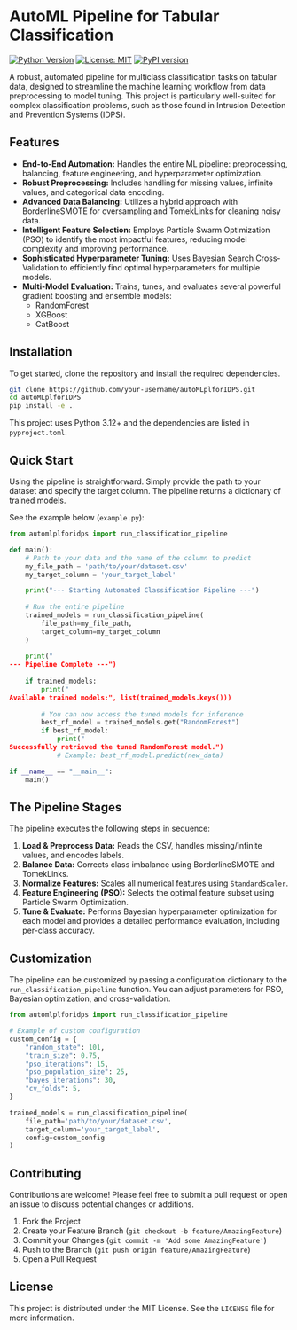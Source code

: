 # AutoML Pipeline for Tabular Classification

[![Python Version](https://img.shields.io/badge/python-3.12%2B-blue.svg)](https://www.python.org/downloads/)
[![License: MIT](https://img.shields.io/badge/License-MIT-yellow.svg)](https://opensource.org/licenses/MIT)
[![PyPI version](https://badge.fury.io/py/automlplforidps.svg)](https://badge.fury.io/py/automlplforidps)

A robust, automated pipeline for multiclass classification tasks on tabular data, designed to streamline the machine learning workflow from data preprocessing to model tuning. This project is particularly well-suited for complex classification problems, such as those found in Intrusion Detection and Prevention Systems (IDPS).

## Features

- **End-to-End Automation:** Handles the entire ML pipeline: preprocessing, balancing, feature engineering, and hyperparameter optimization.
- **Robust Preprocessing:** Includes handling for missing values, infinite values, and categorical data encoding.
- **Advanced Data Balancing:** Utilizes a hybrid approach with BorderlineSMOTE for oversampling and TomekLinks for cleaning noisy data.
- **Intelligent Feature Selection:** Employs Particle Swarm Optimization (PSO) to identify the most impactful features, reducing model complexity and improving performance.
- **Sophisticated Hyperparameter Tuning:** Uses Bayesian Search Cross-Validation to efficiently find optimal hyperparameters for multiple models.
- **Multi-Model Evaluation:** Trains, tunes, and evaluates several powerful gradient boosting and ensemble models:
    - RandomForest
    - XGBoost
    - CatBoost

## Installation

To get started, clone the repository and install the required dependencies.

```bash
git clone https://github.com/your-username/autoMLplforIDPS.git
cd autoMLplforIDPS
pip install -e .
```

This project uses Python 3.12+ and the dependencies are listed in `pyproject.toml`.

## Quick Start

Using the pipeline is straightforward. Simply provide the path to your dataset and specify the target column. The pipeline returns a dictionary of trained models.

See the example below (`example.py`):

```python
from automlplforidps import run_classification_pipeline

def main():
    # Path to your data and the name of the column to predict
    my_file_path = 'path/to/your/dataset.csv'
    my_target_column = 'your_target_label'

    print("--- Starting Automated Classification Pipeline ---")
    
    # Run the entire pipeline
    trained_models = run_classification_pipeline(
        file_path=my_file_path,
        target_column=my_target_column
    )
    
    print("
--- Pipeline Complete ---")
    
    if trained_models:
        print("
Available trained models:", list(trained_models.keys()))
        
        # You can now access the tuned models for inference
        best_rf_model = trained_models.get("RandomForest")
        if best_rf_model:
            print("
Successfully retrieved the tuned RandomForest model.")
            # Example: best_rf_model.predict(new_data)

if __name__ == "__main__":
    main()
```

## The Pipeline Stages

The pipeline executes the following steps in sequence:

1.  **Load & Preprocess Data:** Reads the CSV, handles missing/infinite values, and encodes labels.
2.  **Balance Data:** Corrects class imbalance using BorderlineSMOTE and TomekLinks.
3.  **Normalize Features:** Scales all numerical features using `StandardScaler`.
4.  **Feature Engineering (PSO):** Selects the optimal feature subset using Particle Swarm Optimization.
5.  **Tune & Evaluate:** Performs Bayesian hyperparameter optimization for each model and provides a detailed performance evaluation, including per-class accuracy.

## Customization

The pipeline can be customized by passing a configuration dictionary to the `run_classification_pipeline` function. You can adjust parameters for PSO, Bayesian optimization, and cross-validation.

```python
from automlplforidps import run_classification_pipeline

# Example of custom configuration
custom_config = {
    "random_state": 101,
    "train_size": 0.75,
    "pso_iterations": 15,
    "pso_population_size": 25,
    "bayes_iterations": 30,
    "cv_folds": 5,
}

trained_models = run_classification_pipeline(
    file_path='path/to/your/dataset.csv',
    target_column='your_target_label',
    config=custom_config
)
```

## Contributing

Contributions are welcome! Please feel free to submit a pull request or open an issue to discuss potential changes or additions.

1.  Fork the Project
2.  Create your Feature Branch (`git checkout -b feature/AmazingFeature`)
3.  Commit your Changes (`git commit -m 'Add some AmazingFeature'`)
4.  Push to the Branch (`git push origin feature/AmazingFeature`)
5.  Open a Pull Request

## License

This project is distributed under the MIT License. See the `LICENSE` file for more information.
